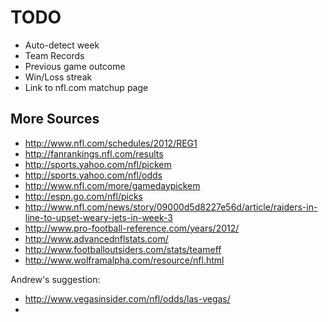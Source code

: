 # TODO

* Auto-detect week
* Team Records
* Previous game outcome
* Win/Loss streak
* Link to nfl.com matchup page

## More Sources

* http://www.nfl.com/schedules/2012/REG1
* http://fanrankings.nfl.com/results
* http://sports.yahoo.com/nfl/pickem
* http://sports.yahoo.com/nfl/odds
* http://www.nfl.com/more/gamedaypickem
* http://espn.go.com/nfl/picks
* http://www.nfl.com/news/story/09000d5d8227e56d/article/raiders-in-line-to-upset-weary-jets-in-week-3
* http://www.pro-football-reference.com/years/2012/
* http://www.advancednflstats.com/
* http://www.footballoutsiders.com/stats/teameff
* http://www.wolframalpha.com/resource/nfl.html

Andrew's suggestion:
* http://www.vegasinsider.com/nfl/odds/las-vegas/
* 
